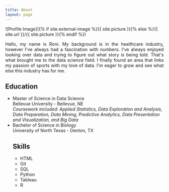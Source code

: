 ```yaml
---
title: About
layout: page
---
```

![Profile Image]({% if site.external-image %}{{ site.picture }}{% else %}{{ site.url }}/{{ site.picture }}{% endif %})

<p align="justify">Hello, my name is Roni. My background is in the healthcare industry, however I've always had a fascination with numbers. I've always enjoyed looking over data and trying to figure out what story is being told. That's what brought me to the data science field. I finally found an area that links my passion of sports with my love of data. I'm eager to grow and see what else this industry has for me. </p>

<style>
dd {
	display: block;
	margin-left: 0px;
}
</style>

<h2>Education</h2>

<ul>
	<li>Master of Science in Data Science</li>
	<dd>Bellevue University - Bellevue, NE</dd>
	<dd><i>Coursework included: Applied Statistics, Data Exploration and Analysis, Data Preparation, Data Mining, Predictive Analytics, Data Presentation and Visualization, and Big Data</i></dd>
	<li>Bachelor of Science in Biology</li>
    <dd>University of North Texas - Denton, TX</dd>

<h2>Skills</h2>

<ul class="skill-list">
	<li>HTML</li>
	<li>Git</li>
	<li>SQL</li>
	<li>Python</li>
	<li>Tableau</li>
	<li>R</li>
</ul>


